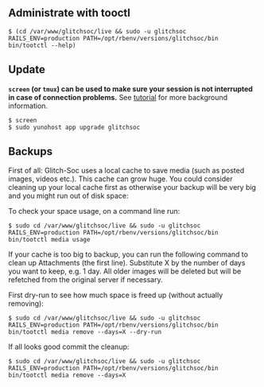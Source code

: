 ## Administrate with tooctl

`$ (cd /var/www/glitchsoc/live && sudo -u glitchsoc RAILS_ENV=production PATH=/opt/rbenv/versions/glitchsoc/bin bin/tootctl --help)`

## Update

**`screen` (or `tmux`) can be used to make sure your session is not interrupted in case of connection problems.**
See [tutorial](https://www.howtogeek.com/662422/how-to-use-linuxs-screen-command/) for more background information.

```
$ screen
$ sudo yunohost app upgrade glitchsoc
```

## Backups

First of all: Glitch-Soc uses a local cache to save media (such as posted images, videos etc.). This cache can grow huge. 
You could consider cleaning up your local cache first as otherwise your backup will be very big and you might run out of disk space:

To check your space usage, on a command line run:

`$ sudo cd /var/www/glitchsoc/live && sudo -u glitchsoc RAILS_ENV=production PATH=/opt/rbenv/versions/glitchsoc/bin bin/tootctl media usage`

If your cache is too big to backup, you can run the following command to clean up Attachments (the first line). Substitute X by the number of days you want to keep, e.g. 1 day. All older images will be deleted but will be refetched from the original server if necessary.

First dry-run to see how much space is freed up (without actually removing):

`$ sudo cd /var/www/glitchsoc/live && sudo -u glitchsoc RAILS_ENV=production PATH=/opt/rbenv/versions/glitchsoc/bin bin/tootctl media remove --days=X --dry-run`

If all looks good commit the cleanup:

`$ sudo cd /var/www/glitchsoc/live && sudo -u glitchsoc RAILS_ENV=production PATH=/opt/rbenv/versions/glitchsoc/bin bin/tootctl media remove --days=X `
